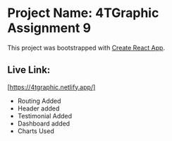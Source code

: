 # Project Name: 4TGraphic Assignment 9

This project was bootstrapped with [Create React App](https://github.com/facebook/create-react-app).

## Live Link:

[https://4tgraphic.netlify.app/]

- Routing Added
- Header added
- Testimonial Added
- Dashboard added
- Charts Used
